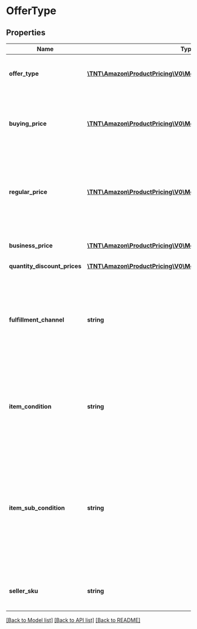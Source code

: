 # OfferType

## Properties
Name | Type | Description | Notes
------------ | ------------- | ------------- | -------------
**offer_type** | [**\TNT\Amazon\ProductPricing\V0\Model\OfferCustomerType**](OfferCustomerType.md) | Indicates the type of customer that the offer is valid for. | [optional] 
**buying_price** | [**\TNT\Amazon\ProductPricing\V0\Model\PriceType**](PriceType.md) | Contains pricing information that includes promotions and contains the shipping cost. | 
**regular_price** | [**\TNT\Amazon\ProductPricing\V0\Model\MoneyType**](MoneyType.md) | The current price excluding any promotions that apply to the product. Excludes the shipping cost. | 
**business_price** | [**\TNT\Amazon\ProductPricing\V0\Model\MoneyType**](MoneyType.md) | The current listing price for Business buyers. | [optional] 
**quantity_discount_prices** | [**\TNT\Amazon\ProductPricing\V0\Model\QuantityDiscountPriceType[]**](QuantityDiscountPriceType.md) |  | [optional] 
**fulfillment_channel** | **string** | The fulfillment channel for the offer listing. Possible values:  * Amazon - Fulfilled by Amazon. * Merchant - Fulfilled by the seller. | 
**item_condition** | **string** | The item condition for the offer listing. Possible values: New, Used, Collectible, Refurbished, or Club. | 
**item_sub_condition** | **string** | The item subcondition for the offer listing. Possible values: New, Mint, Very Good, Good, Acceptable, Poor, Club, OEM, Warranty, Refurbished Warranty, Refurbished, Open Box, or Other. | 
**seller_sku** | **string** | The seller stock keeping unit (SKU) of the item. | 

[[Back to Model list]](../README.md#documentation-for-models) [[Back to API list]](../README.md#documentation-for-api-endpoints) [[Back to README]](../README.md)



